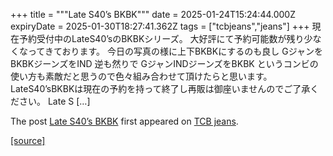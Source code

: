 +++
title = """Late S40’s BKBK"""
date = 2025-01-24T15:24:44.000Z
expiryDate = 2025-01-30T18:27:41.362Z
tags = ["tcbjeans","jeans"]
+++
現在予約受付中のLateS40’sのBKBKシリーズ。 大好評にて予約可能数が残り少なくなってきております。 今日の写真の様に上下BKBKにするのも良し GジャンをBKBKジーンズをIND 逆も然りで GジャンINDジーンズをBKBK というコンビの使い方も素敵だと思うので色々組み合わせて頂けたらと思います。 LateS40’sBKBKは現在の予約を持って終了し再販は御座いませんのでご了承ください。 Late S \[…\]

The post [Late S40’s BKBK](http://tcbjeans.com/2025/01/25/50955) first appeared on [TCB jeans](http://tcbjeans.com).

[[source]](http://tcbjeans.com/2025/01/25/50955)
